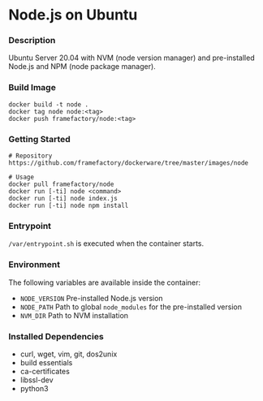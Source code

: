 # Node.js on Ubuntu
### Description
Ubuntu Server 20.04 with NVM (node version manager) and pre-installed Node.js and NPM (node package manager).

### Build Image
```
docker build -t node .
docker tag node node:<tag>
docker push framefactory/node:<tag>
```

### Getting Started
```
# Repository
https://github.com/framefactory/dockerware/tree/master/images/node

# Usage
docker pull framefactory/node
docker run [-ti] node <command>
docker run [-ti] node index.js
docker run [-ti] node npm install
```

### Entrypoint
`/var/entrypoint.sh` is executed when the container starts.

### Environment
The following variables are available inside the container:
- `NODE_VERSION` Pre-installed Node.js version
- `NODE_PATH` Path to global `node_modules` for the pre-installed version
- `NVM_DIR` Path to NVM installation

### Installed Dependencies
- curl, wget, vim, git, dos2unix
- build essentials
- ca-certificates
- libssl-dev
- python3